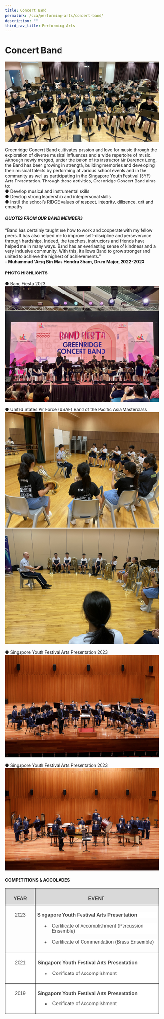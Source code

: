 ```yaml
---
title: Concert Band
permalink: /cca/performing-arts/concert-band/
description: ""
third_nav_title: Performing Arts
---
```

# Concert Band

![](/images/CONCERTBAND2023/band%2001b.jpg)

Greenridge Concert Band cultivates passion and love for music through the exploration of diverse musical influences and a wide repertoire of music.  Although newly merged, under the baton of its instructor Mr Darence Leng, the Band has been growing in strength, building memories and developing their musical talents by performing at various school events and in the community as well as participating in the Singapore Youth Festival (SYF) Arts Presentation.
Through these activities, Greenridge Concert Band aims to:<br>
●	Develop musical and instrumental skills<br>
●	Develop strong leadership and interpersonal skills<br>
●	Instill the school’s RIDGE values of respect, integrity, diligence, grit and empathy<br>

##### QUOTES FROM OUR BAND MEMBERS
“Band has certainly taught me how to work and cooperate with my fellow peers. It has also helped me to improve self-discipline and perseverance through hardships. Indeed, the teachers, instructors and friends have helped me in many ways. Band has an everlasting sense of kindness and a very inclusive community. With this, it allows Band to grow stronger and united to achieve the highest of achievements.”<br>
**-	Muhammad 'Aryq Bin Mas Hendra Sham, Drum Major, 2022-2023**<br>

#### PHOTO HIGHLIGHTS
●	Band Fiesta 2023
![](/images/CONCERTBAND2023/band%2002b.jpg)<br>

●	United States Air Force (USAF) Band of the Pacific Asia Masterclass
![](/images/CONCERTBAND2023/band%2003.JPEG)<br>
![](/images/CONCERTBAND2023/band%2004.JPEG)<br>


●	Singapore Youth Festival Arts Presentation 2023 ![](/images/CONCERTBAND2023/band%2005.jpg)<br>

●	Singapore Youth Festival Arts Presentation 2023 ![](/images/CONCERTBAND2023/band%2006.jpg)<br>

#### COMPETITIONS &amp; ACCOLADES
<!-- /\* Font Definitions \*/ @font-face {font-family:"Cambria Math"; panose-1:2 4 5 3 5 4 6 3 2 4; mso-font-charset:0; mso-generic-font-family:roman; mso-font-pitch:variable; mso-font-signature:-536869121 1107305727 33554432 0 415 0;} @font-face {font-family:Calibri; panose-1:2 15 5 2 2 2 4 3 2 4; mso-font-charset:0; mso-generic-font-family:swiss; mso-font-pitch:variable; mso-font-signature:-469750017 -1040178053 9 0 511 0;} @font-face {font-family:"Noto Sans Symbols"; mso-font-alt:Calibri; mso-font-charset:0; mso-generic-font-family:auto; mso-font-pitch:auto; mso-font-signature:0 0 0 0 0 0;} /\* Style Definitions \*/ p.MsoNormal, li.MsoNormal, div.MsoNormal {mso-style-unhide:no; mso-style-qformat:yes; mso-style-parent:""; margin-top:0cm; margin-right:0cm; margin-bottom:8.0pt; margin-left:0cm; line-height:107%; mso-pagination:widow-orphan; font-size:11.0pt; font-family:"Calibri",sans-serif; mso-fareast-font-family:Calibri;} .MsoChpDefault {mso-style-type:export-only; mso-default-props:yes; font-family:"Calibri",sans-serif; mso-ascii-font-family:Calibri; mso-fareast-font-family:Calibri; mso-hansi-font-family:Calibri; mso-bidi-font-family:Calibri; mso-font-kerning:0pt; mso-ligatures:none;} .MsoPapDefault {mso-style-type:export-only; margin-bottom:8.0pt; line-height:107%;} @page WordSection1 {size:612.0pt 792.0pt; margin:72.0pt 72.0pt 72.0pt 72.0pt; mso-header-margin:36.0pt; mso-footer-margin:36.0pt; mso-paper-source:0;} div.WordSection1 {page:WordSection1;} /\* List Definitions \*/ @list l0 {mso-list-id:364988307; mso-list-template-ids:888160262;} @list l0:level1 {mso-level-number-format:bullet; mso-level-text:●; mso-level-tab-stop:none; mso-level-number-position:left; text-indent:-18.0pt; mso-ansi-font-size:10.0pt; mso-bidi-font-size:10.0pt; mso-ascii-font-family:"Noto Sans Symbols"; mso-fareast-font-family:"Noto Sans Symbols"; mso-hansi-font-family:"Noto Sans Symbols"; mso-bidi-font-family:"Noto Sans Symbols";} @list l0:level2 {mso-level-number-format:bullet; mso-level-text:o; mso-level-tab-stop:none; mso-level-number-position:left; text-indent:-18.0pt; mso-ansi-font-size:10.0pt; mso-bidi-font-size:10.0pt; mso-ascii-font-family:"Courier New"; mso-fareast-font-family:"Courier New"; mso-hansi-font-family:"Courier New"; mso-bidi-font-family:"Courier New";} @list l0:level3 {mso-level-number-format:bullet; mso-level-text:▪; mso-level-tab-stop:none; mso-level-number-position:left; text-indent:-18.0pt; mso-ansi-font-size:10.0pt; mso-bidi-font-size:10.0pt; mso-ascii-font-family:"Noto Sans Symbols"; mso-fareast-font-family:"Noto Sans Symbols"; mso-hansi-font-family:"Noto Sans Symbols"; mso-bidi-font-family:"Noto Sans Symbols";} @list l0:level4 {mso-level-number-format:bullet; mso-level-text:▪; mso-level-tab-stop:none; mso-level-number-position:left; text-indent:-18.0pt; mso-ansi-font-size:10.0pt; mso-bidi-font-size:10.0pt; mso-ascii-font-family:"Noto Sans Symbols"; mso-fareast-font-family:"Noto Sans Symbols"; mso-hansi-font-family:"Noto Sans Symbols"; mso-bidi-font-family:"Noto Sans Symbols";} @list l0:level5 {mso-level-number-format:bullet; mso-level-text:▪; mso-level-tab-stop:none; mso-level-number-position:left; text-indent:-18.0pt; mso-ansi-font-size:10.0pt; mso-bidi-font-size:10.0pt; mso-ascii-font-family:"Noto Sans Symbols"; mso-fareast-font-family:"Noto Sans Symbols"; mso-hansi-font-family:"Noto Sans Symbols"; mso-bidi-font-family:"Noto Sans Symbols";} @list l0:level6 {mso-level-number-format:bullet; mso-level-text:▪; mso-level-tab-stop:none; mso-level-number-position:left; text-indent:-18.0pt; mso-ansi-font-size:10.0pt; mso-bidi-font-size:10.0pt; mso-ascii-font-family:"Noto Sans Symbols"; mso-fareast-font-family:"Noto Sans Symbols"; mso-hansi-font-family:"Noto Sans Symbols"; mso-bidi-font-family:"Noto Sans Symbols";} @list l0:level7 {mso-level-number-format:bullet; mso-level-text:▪; mso-level-tab-stop:none; mso-level-number-position:left; text-indent:-18.0pt; mso-ansi-font-size:10.0pt; mso-bidi-font-size:10.0pt; mso-ascii-font-family:"Noto Sans Symbols"; mso-fareast-font-family:"Noto Sans Symbols"; mso-hansi-font-family:"Noto Sans Symbols"; mso-bidi-font-family:"Noto Sans Symbols";} @list l0:level8 {mso-level-number-format:bullet; mso-level-text:▪; mso-level-tab-stop:none; mso-level-number-position:left; text-indent:-18.0pt; mso-ansi-font-size:10.0pt; mso-bidi-font-size:10.0pt; mso-ascii-font-family:"Noto Sans Symbols"; mso-fareast-font-family:"Noto Sans Symbols"; mso-hansi-font-family:"Noto Sans Symbols"; mso-bidi-font-family:"Noto Sans Symbols";} @list l0:level9 {mso-level-number-format:bullet; mso-level-text:▪; mso-level-tab-stop:none; mso-level-number-position:left; text-indent:-18.0pt; mso-ansi-font-size:10.0pt; mso-bidi-font-size:10.0pt; mso-ascii-font-family:"Noto Sans Symbols"; mso-fareast-font-family:"Noto Sans Symbols"; mso-hansi-font-family:"Noto Sans Symbols"; mso-bidi-font-family:"Noto Sans Symbols";} @list l1 {mso-list-id:1509254385; mso-list-template-ids:-2102330898;} @list l1:level1 {mso-level-number-format:bullet; mso-level-text:●; mso-level-tab-stop:none; mso-level-number-position:left; text-indent:-18.0pt; mso-ansi-font-size:10.0pt; mso-bidi-font-size:10.0pt; mso-ascii-font-family:"Noto Sans Symbols"; mso-fareast-font-family:"Noto Sans Symbols"; mso-hansi-font-family:"Noto Sans Symbols"; mso-bidi-font-family:"Noto Sans Symbols";} @list l1:level2 {mso-level-number-format:bullet; mso-level-text:o; mso-level-tab-stop:none; mso-level-number-position:left; text-indent:-18.0pt; mso-ansi-font-size:10.0pt; mso-bidi-font-size:10.0pt; mso-ascii-font-family:"Courier New"; mso-fareast-font-family:"Courier New"; mso-hansi-font-family:"Courier New"; mso-bidi-font-family:"Courier New";} @list l1:level3 {mso-level-number-format:bullet; mso-level-text:▪; mso-level-tab-stop:none; mso-level-number-position:left; text-indent:-18.0pt; mso-ansi-font-size:10.0pt; mso-bidi-font-size:10.0pt; mso-ascii-font-family:"Noto Sans Symbols"; mso-fareast-font-family:"Noto Sans Symbols"; mso-hansi-font-family:"Noto Sans Symbols"; mso-bidi-font-family:"Noto Sans Symbols";} @list l1:level4 {mso-level-number-format:bullet; mso-level-text:▪; mso-level-tab-stop:none; mso-level-number-position:left; text-indent:-18.0pt; mso-ansi-font-size:10.0pt; mso-bidi-font-size:10.0pt; mso-ascii-font-family:"Noto Sans Symbols"; mso-fareast-font-family:"Noto Sans Symbols"; mso-hansi-font-family:"Noto Sans Symbols"; mso-bidi-font-family:"Noto Sans Symbols";} @list l1:level5 {mso-level-number-format:bullet; mso-level-text:▪; mso-level-tab-stop:none; mso-level-number-position:left; text-indent:-18.0pt; mso-ansi-font-size:10.0pt; mso-bidi-font-size:10.0pt; mso-ascii-font-family:"Noto Sans Symbols"; mso-fareast-font-family:"Noto Sans Symbols"; mso-hansi-font-family:"Noto Sans Symbols"; mso-bidi-font-family:"Noto Sans Symbols";} @list l1:level6 {mso-level-number-format:bullet; mso-level-text:▪; mso-level-tab-stop:none; mso-level-number-position:left; text-indent:-18.0pt; mso-ansi-font-size:10.0pt; mso-bidi-font-size:10.0pt; mso-ascii-font-family:"Noto Sans Symbols"; mso-fareast-font-family:"Noto Sans Symbols"; mso-hansi-font-family:"Noto Sans Symbols"; mso-bidi-font-family:"Noto Sans Symbols";} @list l1:level7 {mso-level-number-format:bullet; mso-level-text:▪; mso-level-tab-stop:none; mso-level-number-position:left; text-indent:-18.0pt; mso-ansi-font-size:10.0pt; mso-bidi-font-size:10.0pt; mso-ascii-font-family:"Noto Sans Symbols"; mso-fareast-font-family:"Noto Sans Symbols"; mso-hansi-font-family:"Noto Sans Symbols"; mso-bidi-font-family:"Noto Sans Symbols";} @list l1:level8 {mso-level-number-format:bullet; mso-level-text:▪; mso-level-tab-stop:none; mso-level-number-position:left; text-indent:-18.0pt; mso-ansi-font-size:10.0pt; mso-bidi-font-size:10.0pt; mso-ascii-font-family:"Noto Sans Symbols"; mso-fareast-font-family:"Noto Sans Symbols"; mso-hansi-font-family:"Noto Sans Symbols"; mso-bidi-font-family:"Noto Sans Symbols";} @list l1:level9 {mso-level-number-format:bullet; mso-level-text:▪; mso-level-tab-stop:none; mso-level-number-position:left; text-indent:-18.0pt; mso-ansi-font-size:10.0pt; mso-bidi-font-size:10.0pt; mso-ascii-font-family:"Noto Sans Symbols"; mso-fareast-font-family:"Noto Sans Symbols"; mso-hansi-font-family:"Noto Sans Symbols"; mso-bidi-font-family:"Noto Sans Symbols";} @list l2 {mso-list-id:1514764768; mso-list-template-ids:-1645811600;} @list l2:level1 {mso-level-number-format:bullet; mso-level-text:●; mso-level-tab-stop:none; mso-level-number-position:left; text-indent:-18.0pt; mso-ansi-font-size:10.0pt; mso-bidi-font-size:10.0pt; mso-ascii-font-family:"Noto Sans Symbols"; mso-fareast-font-family:"Noto Sans Symbols"; mso-hansi-font-family:"Noto Sans Symbols"; mso-bidi-font-family:"Noto Sans Symbols";} @list l2:level2 {mso-level-number-format:bullet; mso-level-text:o; mso-level-tab-stop:none; mso-level-number-position:left; text-indent:-18.0pt; mso-ansi-font-size:10.0pt; mso-bidi-font-size:10.0pt; mso-ascii-font-family:"Courier New"; mso-fareast-font-family:"Courier New"; mso-hansi-font-family:"Courier New"; mso-bidi-font-family:"Courier New";} @list l2:level3 {mso-level-number-format:bullet; mso-level-text:▪; mso-level-tab-stop:none; mso-level-number-position:left; text-indent:-18.0pt; mso-ansi-font-size:10.0pt; mso-bidi-font-size:10.0pt; mso-ascii-font-family:"Noto Sans Symbols"; mso-fareast-font-family:"Noto Sans Symbols"; mso-hansi-font-family:"Noto Sans Symbols"; mso-bidi-font-family:"Noto Sans Symbols";} @list l2:level4 {mso-level-number-format:bullet; mso-level-text:▪; mso-level-tab-stop:none; mso-level-number-position:left; text-indent:-18.0pt; mso-ansi-font-size:10.0pt; mso-bidi-font-size:10.0pt; mso-ascii-font-family:"Noto Sans Symbols"; mso-fareast-font-family:"Noto Sans Symbols"; mso-hansi-font-family:"Noto Sans Symbols"; mso-bidi-font-family:"Noto Sans Symbols";} @list l2:level5 {mso-level-number-format:bullet; mso-level-text:▪; mso-level-tab-stop:none; mso-level-number-position:left; text-indent:-18.0pt; mso-ansi-font-size:10.0pt; mso-bidi-font-size:10.0pt; mso-ascii-font-family:"Noto Sans Symbols"; mso-fareast-font-family:"Noto Sans Symbols"; mso-hansi-font-family:"Noto Sans Symbols"; mso-bidi-font-family:"Noto Sans Symbols";} @list l2:level6 {mso-level-number-format:bullet; mso-level-text:▪; mso-level-tab-stop:none; mso-level-number-position:left; text-indent:-18.0pt; mso-ansi-font-size:10.0pt; mso-bidi-font-size:10.0pt; mso-ascii-font-family:"Noto Sans Symbols"; mso-fareast-font-family:"Noto Sans Symbols"; mso-hansi-font-family:"Noto Sans Symbols"; mso-bidi-font-family:"Noto Sans Symbols";} @list l2:level7 {mso-level-number-format:bullet; mso-level-text:▪; mso-level-tab-stop:none; mso-level-number-position:left; text-indent:-18.0pt; mso-ansi-font-size:10.0pt; mso-bidi-font-size:10.0pt; mso-ascii-font-family:"Noto Sans Symbols"; mso-fareast-font-family:"Noto Sans Symbols"; mso-hansi-font-family:"Noto Sans Symbols"; mso-bidi-font-family:"Noto Sans Symbols";} @list l2:level8 {mso-level-number-format:bullet; mso-level-text:▪; mso-level-tab-stop:none; mso-level-number-position:left; text-indent:-18.0pt; mso-ansi-font-size:10.0pt; mso-bidi-font-size:10.0pt; mso-ascii-font-family:"Noto Sans Symbols"; mso-fareast-font-family:"Noto Sans Symbols"; mso-hansi-font-family:"Noto Sans Symbols"; mso-bidi-font-family:"Noto Sans Symbols";} @list l2:level9 {mso-level-number-format:bullet; mso-level-text:▪; mso-level-tab-stop:none; mso-level-number-position:left; text-indent:-18.0pt; mso-ansi-font-size:10.0pt; mso-bidi-font-size:10.0pt; mso-ascii-font-family:"Noto Sans Symbols"; mso-fareast-font-family:"Noto Sans Symbols"; mso-hansi-font-family:"Noto Sans Symbols"; mso-bidi-font-family:"Noto Sans Symbols";} ol {margin-bottom:0cm;} ul {margin-bottom:0cm;} -->

<table class="MsoNormalTable" border="1" cellspacing="0" cellpadding="0" width="623" style="border-collapse:collapse;mso-table-layout-alt:fixed;border:none;
 mso-border-alt:solid black .5pt;mso-yfti-tbllook:1024;mso-padding-alt:0cm 5.4pt 0cm 5.4pt;
 mso-border-insideh:.5pt solid black;mso-border-insidev:.5pt solid black"><tbody><tr style="mso-yfti-irow:0;mso-yfti-firstrow:yes;height:2.5pt"><td width="107" valign="top" style="width:80.6pt;border:solid black 1.0pt;
  mso-border-alt:solid black .5pt;background:#D9D9D9;padding:8.0pt 4.0pt 8.0pt 4.0pt;
  height:2.5pt"><p class="MsoNormal" align="center" style="margin-bottom:0cm;text-align:center;
  line-height:115%"><b style="mso-bidi-font-weight:normal"><span style="font-size:12.0pt;line-height:115%;font-family:&quot;Arial&quot;,sans-serif;
  mso-fareast-font-family:Arial;color:#454545">YEAR</span></b><span style="font-size:12.0pt;line-height:115%;font-family:&quot;Arial&quot;,sans-serif;
  mso-fareast-font-family:Arial"></span></p></td><td width="515" valign="top" style="width:386.6pt;border:solid black 1.0pt;
  border-left:none;mso-border-left-alt:solid black .5pt;mso-border-alt:solid black .5pt;
  background:#D9D9D9;padding:8.0pt 4.0pt 8.0pt 4.0pt;height:2.5pt"><p class="MsoNormal" align="center" style="margin-bottom:0cm;text-align:center;
  line-height:115%"><b style="mso-bidi-font-weight:normal"><span style="font-size:12.0pt;line-height:115%;font-family:&quot;Arial&quot;,sans-serif;
  mso-fareast-font-family:Arial;color:#454545">EVENT&nbsp;</span></b><span style="font-size:12.0pt;line-height:115%;font-family:&quot;Arial&quot;,sans-serif;
  mso-fareast-font-family:Arial"></span></p></td></tr><tr style="mso-yfti-irow:1;height:99.55pt"><td width="107" valign="top" style="width:80.6pt;border:solid black 1.0pt;
  border-top:none;mso-border-top-alt:solid black .5pt;mso-border-alt:solid black .5pt;
  padding:8.0pt 4.0pt 8.0pt 4.0pt;height:99.55pt"><p class="MsoNormal" align="center" style="margin-top:10.0pt;margin-right:0cm;
  margin-bottom:0cm;margin-left:0cm;text-align:center;line-height:115%"><span style="font-size:12.0pt;line-height:115%;font-family:&quot;Arial&quot;,sans-serif;
  mso-fareast-font-family:Arial;color:#454545">2023</span><span style="font-size:12.0pt;line-height:115%;font-family:&quot;Arial&quot;,sans-serif;
  mso-fareast-font-family:Arial"></span></p></td><td width="515" valign="top" style="width:386.6pt;border-top:none;border-left:
  none;border-bottom:solid black 1.0pt;border-right:solid black 1.0pt;
  mso-border-top-alt:solid black .5pt;mso-border-left-alt:solid black .5pt;
  mso-border-alt:solid black .5pt;padding:8.0pt 4.0pt 8.0pt 4.0pt;height:99.55pt"><p class="MsoNormal" style="margin-top:10.0pt;margin-right:0cm;margin-bottom:
  12.0pt;margin-left:0cm;line-height:115%;background:white"><b style="mso-bidi-font-weight:normal"><span style="font-size:12.0pt;line-height:
  115%;font-family:&quot;Arial&quot;,sans-serif;mso-fareast-font-family:Arial;color:#484848">Singapore Youth Festival Arts Presentation</span></b><span style="font-size:12.0pt;
  line-height:115%;font-family:&quot;Arial&quot;,sans-serif;mso-fareast-font-family:Arial"></span></p><p class="MsoNormal" style="margin-top:10.0pt;margin-right:0cm;margin-bottom:
  12.0pt;margin-left:36.0pt;text-indent:-18.0pt;line-height:115%;mso-list:l2 level1 lfo1;
  background:white"><span style="font-size:10.0pt;
  line-height:115%;font-family:&quot;Noto Sans Symbols&quot;;mso-fareast-font-family:
  &quot;Noto Sans Symbols&quot;;mso-bidi-font-family:&quot;Noto Sans Symbols&quot;;color:#484848"><span style="mso-list:Ignore">●<span style="font:7.0pt &quot;Times New Roman&quot;">&nbsp;&nbsp;&nbsp;&nbsp;&nbsp;&nbsp; </span></span></span><span style="font-size:12.0pt;line-height:
  115%;font-family:&quot;Arial&quot;,sans-serif;mso-fareast-font-family:Arial;color:#484848">Certificate of Accomplishment (Percussion Ensemble)</span></p><p class="MsoNormal" style="margin-top:10.0pt;margin-right:0cm;margin-bottom:
  12.0pt;margin-left:36.0pt;text-indent:-18.0pt;line-height:115%;mso-list:l2 level1 lfo1;
  background:white"><span style="font-size:10.0pt;
  line-height:115%;font-family:&quot;Noto Sans Symbols&quot;;mso-fareast-font-family:
  &quot;Noto Sans Symbols&quot;;mso-bidi-font-family:&quot;Noto Sans Symbols&quot;;color:#484848"><span style="mso-list:Ignore">●<span style="font:7.0pt &quot;Times New Roman&quot;">&nbsp;&nbsp;&nbsp;&nbsp;&nbsp;&nbsp; </span></span></span><span style="font-size:12.0pt;line-height:
  115%;font-family:&quot;Arial&quot;,sans-serif;mso-fareast-font-family:Arial;color:#484848">Certificate of Commendation (Brass Ensemble)</span></p></td></tr><tr style="mso-yfti-irow:2;height:62.25pt"><td width="107" valign="top" style="width:80.6pt;border:solid black 1.0pt;
  border-top:none;mso-border-top-alt:solid black .5pt;mso-border-alt:solid black .5pt;
  background:white;padding:5.0pt 5.0pt 5.0pt 5.0pt;height:62.25pt"><p class="MsoNormal" align="center" style="margin-top:12.0pt;margin-right:0cm;
  margin-bottom:12.0pt;margin-left:0cm;text-align:center;line-height:115%;
  background:white"><span style="font-size:12.0pt;line-height:115%;font-family:
  &quot;Arial&quot;,sans-serif;mso-fareast-font-family:Arial;color:#484848">2021</span><span style="font-size:12.0pt;line-height:115%;font-family:&quot;Arial&quot;,sans-serif;
  mso-fareast-font-family:Arial"></span></p></td><td width="515" valign="top" style="width:386.6pt;border-top:none;border-left:
  none;border-bottom:solid black 1.0pt;border-right:solid black 1.0pt;
  mso-border-top-alt:solid black .5pt;mso-border-left-alt:solid black .5pt;
  mso-border-alt:solid black .5pt;background:white;padding:5.0pt 5.0pt 5.0pt 5.0pt;
  height:62.25pt"><p class="MsoNormal" style="margin-top:12.0pt;margin-right:0cm;margin-bottom:
  12.0pt;margin-left:0cm;line-height:115%;background:white"><b style="mso-bidi-font-weight:normal"><span style="font-size:12.0pt;line-height:
  115%;font-family:&quot;Arial&quot;,sans-serif;mso-fareast-font-family:Arial;color:#484848">Singapore Youth Festival Arts Presentation</span></b><span style="font-size:12.0pt;
  line-height:115%;font-family:&quot;Arial&quot;,sans-serif;mso-fareast-font-family:Arial"></span></p><p class="MsoNormal" style="margin-top:0cm;margin-right:0cm;margin-bottom:12.0pt;
  margin-left:36.0pt;text-indent:-18.0pt;line-height:115%;mso-list:l0 level1 lfo2;
  background:white"><span style="font-size:10.0pt;
  line-height:115%;font-family:&quot;Noto Sans Symbols&quot;;mso-fareast-font-family:
  &quot;Noto Sans Symbols&quot;;mso-bidi-font-family:&quot;Noto Sans Symbols&quot;;color:#484848"><span style="mso-list:Ignore">●<span style="font:7.0pt &quot;Times New Roman&quot;">&nbsp;&nbsp;&nbsp;&nbsp;&nbsp;&nbsp; </span></span></span><span style="font-size:12.0pt;line-height:
  115%;font-family:&quot;Arial&quot;,sans-serif;mso-fareast-font-family:Arial;color:#484848">Certificate of Accomplishment</span></p></td></tr><tr style="mso-yfti-irow:3;mso-yfti-lastrow:yes;height:27.75pt"><td width="107" valign="top" style="width:80.6pt;border:solid black 1.0pt;
  border-top:none;mso-border-top-alt:solid black .5pt;mso-border-alt:solid black .5pt;
  background:white;padding:5.0pt 5.0pt 5.0pt 5.0pt;height:27.75pt"><p class="MsoNormal" align="center" style="margin-top:12.0pt;margin-right:0cm;
  margin-bottom:12.0pt;margin-left:0cm;text-align:center;line-height:115%"><span style="font-size:12.0pt;line-height:115%;font-family:&quot;Arial&quot;,sans-serif;
  mso-fareast-font-family:Arial;color:#484848">2019</span><span style="font-size:12.0pt;line-height:115%;font-family:&quot;Arial&quot;,sans-serif;
  mso-fareast-font-family:Arial"></span></p></td><td width="515" valign="top" style="width:386.6pt;border-top:none;border-left:
  none;border-bottom:solid black 1.0pt;border-right:solid black 1.0pt;
  mso-border-top-alt:solid black .5pt;mso-border-left-alt:solid black .5pt;
  mso-border-alt:solid black .5pt;background:white;padding:5.0pt 5.0pt 5.0pt 5.0pt;
  height:27.75pt"><p class="MsoNormal" style="margin-top:12.0pt;margin-right:0cm;margin-bottom:
  12.0pt;margin-left:0cm;line-height:115%"><b style="mso-bidi-font-weight:normal"><span style="font-size:12.0pt;line-height:115%;font-family:&quot;Arial&quot;,sans-serif;
  mso-fareast-font-family:Arial;color:#484848">Singapore Youth Festival Arts Presentation</span></b><span style="font-size:12.0pt;line-height:115%;
  font-family:&quot;Arial&quot;,sans-serif;mso-fareast-font-family:Arial"></span></p><p class="MsoNormal" style="margin-top:0cm;margin-right:0cm;margin-bottom:12.0pt;
  margin-left:36.0pt;text-indent:-18.0pt;line-height:115%;mso-list:l1 level1 lfo3"><span style="font-size:10.0pt;line-height:115%;font-family:&quot;Noto Sans Symbols&quot;;
  mso-fareast-font-family:&quot;Noto Sans Symbols&quot;;mso-bidi-font-family:&quot;Noto Sans Symbols&quot;;
  color:#484848"><span style="mso-list:Ignore">●<span style="font:7.0pt &quot;Times New Roman&quot;">&nbsp;&nbsp;&nbsp;&nbsp;&nbsp;&nbsp; </span></span></span><span style="font-size:12.0pt;line-height:
  115%;font-family:&quot;Arial&quot;,sans-serif;mso-fareast-font-family:Arial;color:#484848">Certificate of Accomplishment</span></p></td></tr></tbody></table>